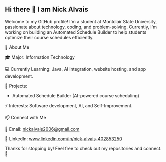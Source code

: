 ## Hi there 👋 I am Nick Alvais

Welcome to my GitHub profile! I'm a student at Montclair State University, passionate about technology, coding, and problem-solving. Currently, I'm working on building an Automated Schedule Builder to help students optimize their course schedules efficiently.

🚀 About Me

🎓 Major: Information Technology

💻 Currently Learning: Java, AI integration, website hosting, and app development.

🔭 Projects:

- Automated Schedule Builder (AI-powered course scheduling)

⚡ Interests: Software development, AI, and Self-Improvement.


📫 Connect with Me

📧 Email: nickalvais2006@gmail.com

💼 LinkedIn: www.linkedin.com/in/nick-alvais-402853250

Thanks for stopping by! Feel free to check out my repositories and connect. 🚀
